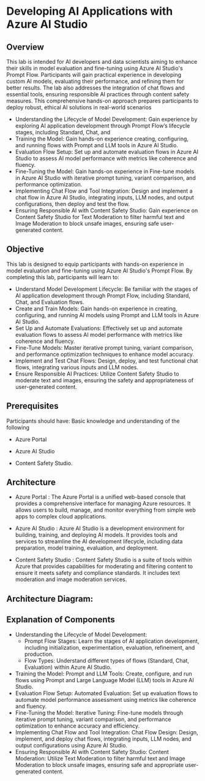 # Developing AI Applications with Azure AI Studio

## Overview 

This lab is intended for AI developers and data scientists aiming to enhance their skills in model evaluation and fine-tuning using Azure AI Studio's Prompt Flow. Participants will gain practical experience in developing custom AI models, evaluating their performance, and refining them for better results. The lab also addresses the integration of chat flows and essential tools, ensuring responsible AI practices through content safety measures. This comprehensive hands-on approach prepares participants to deploy robust, ethical AI solutions in real-world scenarios


- ​Understanding the Lifecycle of Model Development: Gain experience by exploring AI application development through Prompt Flow’s lifecycle stages, including Standard, Chat, and 
- ​Training the Model: Gain hands-on experience creating, configuring, and running flows with Prompt and LLM tools in Azure AI Studio.
- ​​Evaluation Flow Setup: Set up and automate evaluation flows in Azure AI Studio to assess AI model performance with metrics like coherence and fluency.
- Fine-Tuning the Model: Gain hands-on experience in Fine-tune models in Azure AI Studio with iterative prompt tuning, variant comparison, and performance optimization.
- Implementing Chat Flow and Tool Integration: Design and implement a chat flow in Azure AI Studio, integrating inputs, LLM nodes, and output configurations, then deploy and test the 
  flow.
- Ensuring Responsible AI with Content Safety Studio: Gain experience on Content Safety Studio for Text Moderation to filter harmful text and Image Moderation to block unsafe images, 
  ensuring safe user-generated content.

## Objective 

This lab is designed to equip participants with hands-on experience in model evaluation and fine-tuning using Azure AI Studio's Prompt Flow. By completing this lab, participants will learn to: 

- Understand Model Development Lifecycle: Be familiar with the stages of AI application development through Prompt Flow, including Standard, Chat, and Evaluation flows.
- Create and Train Models: Gain hands-on experience in creating, configuring, and running AI models using Prompt and LLM tools in Azure AI Studio.
- Set Up and Automate Evaluations: Effectively set up and automate evaluation flows to assess AI model performance with metrics like coherence and fluency.
- Fine-Tune Models: Master iterative prompt tuning, variant comparison, and performance optimization techniques to enhance model accuracy.
- Implement and Test Chat Flows: Design, deploy, and test functional chat flows, integrating various inputs and LLM nodes.
- Ensure Responsible AI Practices: Utilize Content Safety Studio to moderate text and images, ensuring the safety and appropriateness of user-generated content.

## Prerequisites 

Participants should have: 
Basic knowledge and understanding of the following
 
 - Azure Portal
 
 - Azure AI Studio
 
 - Content Safety Studio. 

## Architecture 

- Azure Portal : The Azure Portal is a unified web-based console that provides a comprehensive interface for managing Azure resources. It allows users to build, manage, and monitor everything from simple web apps to complex cloud applications.

- Azure AI Studio : Azure AI Studio is a development environment for building, training, and deploying AI models. It provides tools and services to streamline the AI development lifecycle, including data preparation, model training, evaluation, and deployment.

- Content Safety Studio : Content Safety Studio is a suite of tools within Azure that provides capabilities for moderating and filtering content to ensure it meets safety and compliance standards. It includes text moderation and image moderation services.

## Architecture Diagram: 

## Explanation of Components 

- Understanding the Lifecycle of Model Development:
   - Prompt Flow Stages: Learn the stages of AI application development, including initialization, experimentation, evaluation, refinement, and production.
   - Flow Types: Understand different types of flows (Standard, Chat, Evaluation) within Azure AI Studio.
- Training the Model: Prompt and LLM Tools: Create, configure, and run flows using Prompt and Large Language Model (LLM) tools in Azure AI Studio.
- Evaluation Flow Setup: Automated Evaluation: Set up evaluation flows to automate model performance assessment using metrics like coherence and fluency.
- Fine-Tuning the Model: Iterative Tuning: Fine-tune models through iterative prompt tuning, variant comparison, and performance optimization to enhance accuracy and efficiency.
- Implementing Chat Flow and Tool Integration: Chat Flow Design: Design, implement, and deploy chat flows, integrating inputs, LLM nodes, and output configurations using Azure AI Studio.
- Ensuring Responsible AI with Content Safety Studio: Content Moderation: Utilize Text Moderation to filter harmful text and Image Moderation to block unsafe images, ensuring safe and appropriate user-generated content.

